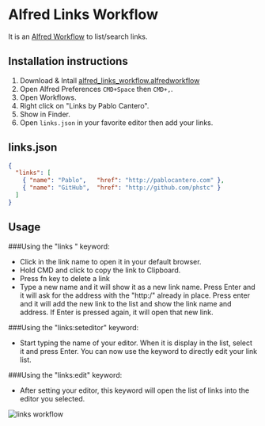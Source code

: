 # Alfred Links Workflow

It is an [Alfred Workflow](http://www.alfredapp.com/powerpack/) to list/search links.


## Installation instructions

1. Download & Intall [alfred_links_workflow.alfredworkflow](https://github.com/phstc/alfred_links_workflow/raw/master/alfred_links_workflow.alfredworkflow)
2. Open Alfred Preferences `CMD+Space` then `CMD+,`.
3. Open Workflows.
4. Right click on "Links by Pablo Cantero".
5. Show in Finder.
6. Open `links.json` in your favorite editor then add your links.

## links.json

```json
{
  "links": [
    { "name": "Pablo",   "href": "http://pablocantero.com" },
    { "name": "GitHub",  "href": "http://github.com/phstc" }
  ]
}
```

## Usage

###Using the "links " keyword:
* Click in the link name to open it in your default browser.
* Hold CMD and click to copy the link to Clipboard.
* Press fn key to delete a link
* Type a new name and it will show it as a new link name. Press Enter and it will ask for the address with the "http:/" already in place. Press enter and it will add the new link to the list and show the link name and address. If Enter is pressed again, it will open that new link.

###Using the "links:seteditor" keyword:
* Start typing the name of your editor. When it is display in the list, select it and press Enter. You can now use the keyword to directly edit your link list.

###Using the "links:edit" keyword:
* After setting your editor, this keyword will open the list of links into the editor you selected.


![links workflow](https://raw.github.com/phstc/alfred_links_workflow/master/usage1.png)



